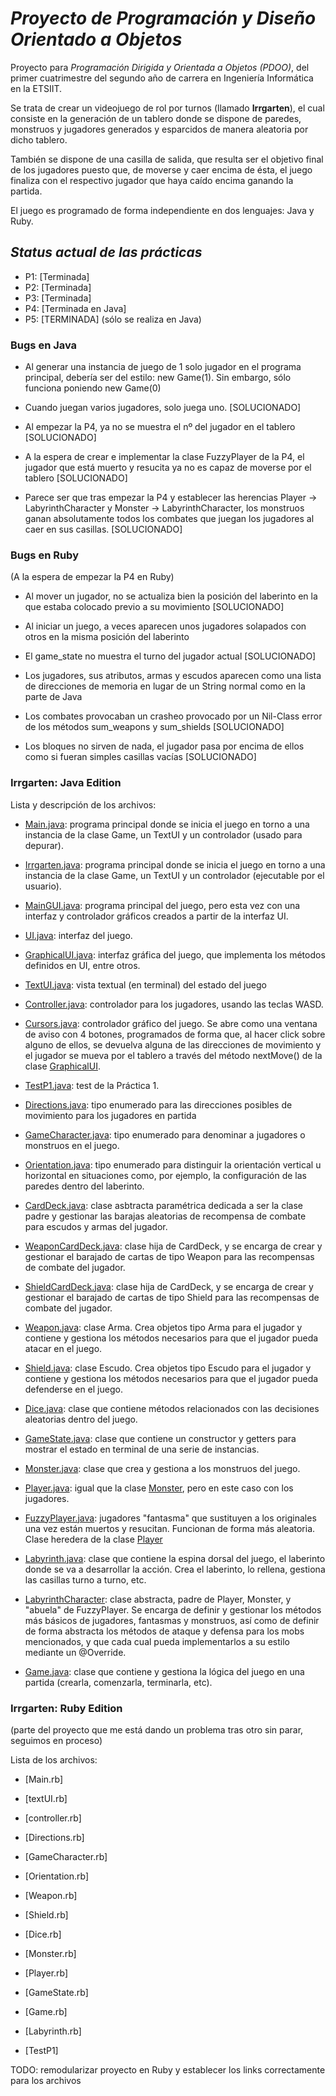 # ***Proyecto de Programación y Diseño Orientado a Objetos***

Proyecto para _Programación Dirigida y Orientada a Objetos (PDOO)_, del primer cuatrimestre del segundo año de carrera en Ingeniería Informática en la ETSIIT.

Se trata de crear un videojuego de rol por turnos (llamado **Irrgarten**), el cual consiste en la generación de un tablero donde se dispone de paredes, monstruos y jugadores generados y esparcidos de manera aleatoria por dicho tablero. 

También se dispone de una casilla de salida, que resulta ser el objetivo final de los jugadores puesto que, de moverse y caer encima de ésta, el juego finaliza con el respectivo jugador que haya caído encima ganando la partida.

El juego es programado de forma independiente en dos lenguajes: Java y Ruby.

## *Status actual de las prácticas*

- P1: [Terminada]
- P2: [Terminada]
- P3: [Terminada]
- P4: [Terminada en Java]
- P5: [TERMINADA] (sólo se realiza en Java)

### **Bugs en Java**

- Al generar una instancia de juego de 1 solo jugador en el programa principal, debería ser del estilo: new Game(1). Sin embargo, sólo funciona poniendo new Game(0)
    
- Cuando juegan varios jugadores, solo juega uno. [SOLUCIONADO]
  
- Al empezar la P4, ya no se muestra el nº del jugador en el tablero [SOLUCIONADO]

- A la espera de crear e implementar la clase FuzzyPlayer de la P4, el jugador que está muerto y resucita ya no es capaz de moverse por el tablero [SOLUCIONADO]

- Parece ser que tras empezar la P4 y establecer las herencias Player -> LabyrinthCharacter y Monster -> LabyrinthCharacter, los monstruos ganan absolutamente todos los combates que juegan los jugadores al caer en sus casillas. [SOLUCIONADO]


### **Bugs en Ruby**

(A la espera de empezar la P4 en Ruby)

- Al mover un jugador, no se actualiza bien la posición del laberinto en la que estaba colocado previo a su movimiento [SOLUCIONADO]
  
- Al iniciar un juego, a veces aparecen unos jugadores solapados con otros en la misma posición del laberinto 

- El game_state no muestra el turno del jugador actual [SOLUCIONADO]

- Los jugadores, sus atributos, armas y escudos aparecen como una lista de direcciones de memoria en lugar de un String normal como en la parte de Java

- Los combates provocaban un crasheo provocado por un Nil-Class error de los métodos sum_weapons y sum_shields  [SOLUCIONADO]

- Los bloques no sirven de nada, el jugador pasa por encima de ellos como si fueran simples casillas vacías [SOLUCIONADO]

### **Irrgarten: Java Edition**

Lista y descripción de los archivos:

- [Main.java](Irrgarten-Java/src/main/Main.java): programa principal donde se inicia el juego en torno a una instancia de la clase Game, un TextUI y un controlador (usado para depurar).

- [Irrgarten.java](Irrgarten-Java/src/main/Irrgarten.java): programa principal donde se inicia el juego en torno a una instancia de la clase Game, un TextUI y un controlador (ejecutable por el usuario).

- [MainGUI.java](Irrgarten-Java/src/main/MainGUI.java): programa principal del juego, pero esta vez con una interfaz y controlador gráficos creados a partir de la interfaz UI.

- [UI.java](Irrgarten-Java/src/UI/UI.java): interfaz del juego.

- [GraphicalUI.java](Irrgarten-Java/src/UI/GraphicalUI.java): interfaz gráfica del juego, que implementa los métodos definidos en UI, entre otros.

- [TextUI.java](Irrgarten-Java/src/UI/TextUI.java): vista textual (en terminal) del estado del juego

- [Controller.java](Irrgarten-Java/src/controller/Controller.java): controlador para los jugadores, usando las teclas WASD.

- [Cursors.java](Irrgarten-Java/src/controller/Cursors.java): controlador gráfico del juego. Se abre como una ventana de aviso con 4 botones, programados de forma que, al hacer click sobre alguno de ellos, se devuelva alguna de las direcciones de movimiento y el jugador se mueva por el tablero a través del método nextMove() de la clase [GraphicalUI](Irrgarten-Java/src/UI/GraphicalUI.java).

- [TestP1.java](Irrgarten-Java/test/TestP1): test de la Práctica 1.

- [Directions.java](Irrgarten-Java/src/irrgarten/Directions.java): tipo enumerado para las direcciones posibles de movimiento para los jugadores en partida

- [GameCharacter.java](Irrgarten-Java/src/irrgarten/GameCharacter.java): tipo enumerado para denominar a jugadores o monstruos en el juego.

- [Orientation.java](Irrgarten-Java/src/irrgarten/Orientation.java): tipo enumerado para distinguir la orientación vertical u horizontal en situaciones como, por ejemplo, la configuración de las paredes dentro del laberinto.

- [CardDeck<T>.java](Irrgarten-Java/src/irrgarten/CardDeck.java): clase asbtracta paramétrica dedicada a ser la clase padre y gestionar las barajas aleatorias de recompensa de combate para escudos y armas del jugador.

- [WeaponCardDeck.java](Irrgarten-Java/src/irrgarten/WeaponCardDeck.java): clase hija de CardDeck<Weapon>, y se encarga de crear y gestionar el barajado de cartas de tipo Weapon para las recompensas de combate del jugador.

- [ShieldCardDeck.java](Irrgarten-Java/src/irrgarten/ShieldCardDeck.java): clase hija de CardDeck<Shield>, y se encarga de crear y gestionar el barajado de cartas de tipo Shield para las recompensas de combate del jugador.

- [Weapon.java](Irrgarten-Java/src/irrgarten/Weapon.java): clase Arma. Crea objetos tipo Arma para el jugador y contiene y gestiona los métodos necesarios para que el jugador pueda atacar en el juego.

- [Shield.java](Irrgarten-Java/src/irrgarten/Weapon.java): clase Escudo. Crea objetos tipo Escudo para el jugador y contiene y gestiona los métodos necesarios para que el jugador pueda defenderse en el juego.

- [Dice.java](Irrgarten-Java/src/irrgarten/Dice.java): clase que contiene métodos relacionados con las decisiones aleatorias dentro del juego.

- [GameState.java](Irrgarten-Java/src/irrgarten/GameState.java): clase que contiene un constructor y getters para mostrar el estado en terminal de una serie de instancias.

- [Monster.java](Irrgarten-Java/src/irrgarten/Monster.java): clase que crea y gestiona a los monstruos del juego.

- [Player.java](Irrgarten-Java/src/irrgarten/Player.java): igual que la clase [Monster](Irrgarten-Java/src/irrgarten/Monster.java), pero en este caso con los jugadores.

- [FuzzyPlayer.java](Irrgarten-Java/src/irrgarten/FuzzyPlayer.java): jugadores "fantasma" que sustituyen a los originales una vez están muertos y resucitan. Funcionan de forma más aleatoria. Clase heredera de la clase [Player](Irrgarten-Java/src/irrgarten/Player.java)
  
- [Labyrinth.java](Irrgarten-Java/src/irrgarten/Labyrinth.java): clase que contiene la espina dorsal del juego, el laberinto donde se va a desarrollar la acción. Crea el laberinto, lo rellena, gestiona las casillas turno a turno, etc.

- [LabyrinthCharacter](Irrgarten-Java/src/irrgarten/LabyrinthCharacter.java): clase abstracta, padre de Player, Monster, y "abuela" de FuzzyPlayer. Se encarga de definir y gestionar los métodos más básicos de jugadores, fantasmas y monstruos, así como de definir de forma abstracta los métodos de ataque y defensa para los mobs mencionados, y que cada cual pueda implementarlos a su estilo mediante un @Override.

- [Game.java](Irrgarten-Java/src/irrgarten/Game.java): clase que contiene y gestiona la lógica del juego en una partida (crearla, comenzarla, terminarla, etc).

### **Irrgarten: Ruby Edition**

(parte del proyecto que me está dando un problema tras otro sin parar, seguimos en proceso)

Lista de los archivos:

- [Main.rb]

- [textUI.rb]

- [controller.rb]

- [Directions.rb]

- [GameCharacter.rb]

- [Orientation.rb]

- [Weapon.rb]

- [Shield.rb]

- [Dice.rb]

- [Monster.rb]

- [Player.rb]

- [GameState.rb]

- [Game.rb]

- [Labyrinth.rb]

- [TestP1]

TODO: remodularizar proyecto en Ruby y establecer los links correctamente para los archivos
